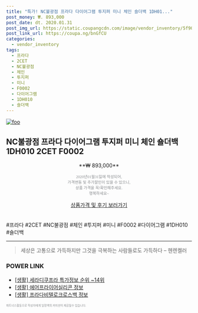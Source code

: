 ```yaml
--- 
title: "특가! NC불광점 프라다 다이어그램 투지퍼 미니 체인 숄더백 1DH01..." 
post_money: ₩. 893,000 
post_date: dt. 2020.01.31 
post_img_url: https://static.coupangcdn.com/image/vendor_inventory/5f90/9d4bea00588c1c37487f66db117ae213dd55587c512bfc2b168a54e90b8a.JPG 
post_link_url: https://coupa.ng/bnGfCU 
categories: 
  - vendor_inventory 
tags: 
  - 프라다 
  - 2CET 
  - NC불광점 
  - 체인 
  - 투지퍼 
  - 미니 
  - F0002 
  - 다이어그램 
  - 1DH010 
  - 숄더백 
--- 
```

[![foo](https://static.coupangcdn.com/image/vendor_inventory/5f90/9d4bea00588c1c37487f66db117ae213dd55587c512bfc2b168a54e90b8a.JPG)](https://coupa.ng/bnGfCU) 

## NC불광점 프라다 다이어그램 투지퍼 미니 체인 숄더백 1DH010 2CET F0002 
<p style="text-align: center;">**₩ 893,000**</p> 
<p style="text-align: center;"><span style="color: #898c8f; font-family: Georgia,Times,serif; font-size: 0.75em;">2020년01월31일에 작성되어, <br>가격변동 및 추가할인이 있을 수 있으니,<br> 상품 가격을 꼭!확인해주세요.<br>행복하세요~</span> 
</p>	 
<div markdown="0" style="text-align: center;"><a href="https://coupa.ng/bnGfCU" class="btn btn--success">상품가격 및 후기 보러가기</a></div> 
<br><br> 
  #프라다 #2CET #NC불광점 #체인 #투지퍼 #미니 #F0002 #다이어그램 #1DH010 #숄더백 
<hr> 

> 세상은 고통으로 가득하지만 그것을 극복하는 사람들로도 가득하다 – 헨렌켈러 


### POWER LINK

* <a href="https://blog.naver.com/sakai111/221779647004" target="_blank"> [생활] 세라디쿠프라 특가정보 순위 ~14위</a>
* <a href="https://blog.naver.com/santokki14/221770481774" target="_blank"> [생활] 에어프라이어실리콘 정보 </a>
* <a href="https://blog.naver.com/fasyy4321/221766262256" target="_blank"> [생활] 프라다비텔로크로스백 정보 </a>

<span style="color: #898c8f; font-family: Georgia,Times,serif; font-size: 0.55em;">파트너스활동으로 작성자에게 일정액의 커미션이 제공될수 있습니다.</span> 
